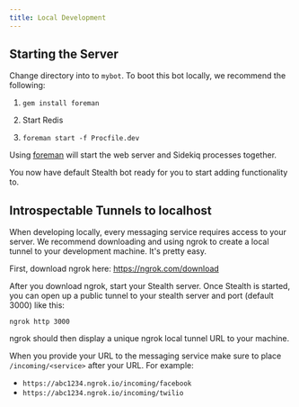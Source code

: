 ```yaml
---
title: Local Development
---
```

## Starting the Server

Change directory into to `mybot`. To boot this bot locally, we recommend the following:

1. `gem install foreman`

2. Start Redis

3. `foreman start -f Procfile.dev`

Using [foreman](https://github.com/ddollar/foreman) will start the web server and Sidekiq processes together.

You now have default Stealth bot ready for you to start adding functionality to.

## Introspectable Tunnels to localhost

When developing locally, every messaging service requires access to your server. We recommend downloading and using ngrok to create a local tunnel to your development machine. It's pretty easy.

First, download ngrok here: https://ngrok.com/download

After you download ngrok, start your Stealth server. Once Stealth is started, you can open up a public tunnel to your stealth server and port (default 3000) like this:

`ngrok http 3000`

ngrok should then display a unique ngrok local tunnel URL to your machine.

When you provide your URL to the messaging service make sure to place `/incoming/<service>` after your URL. For example:

 * `https://abc1234.ngrok.io/incoming/facebook`
 * `https://abc1234.ngrok.io/incoming/twilio`
